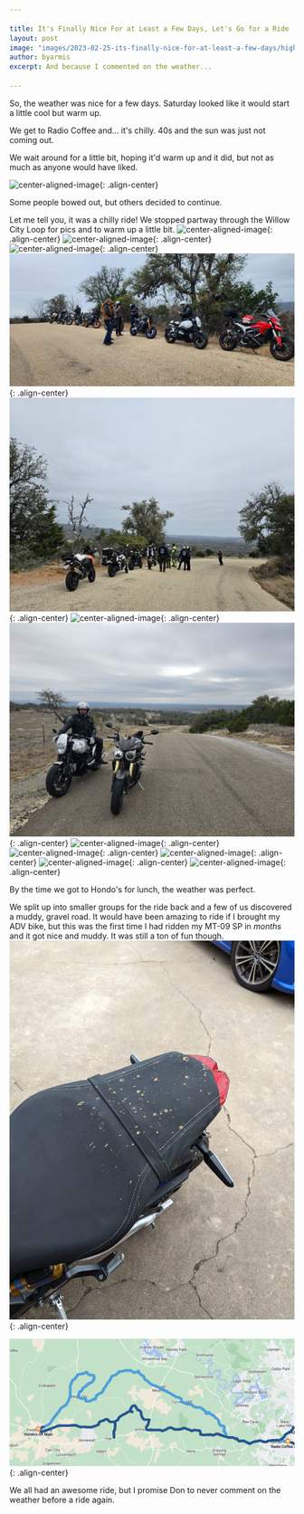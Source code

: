 ```yaml
---

title: It's Finally Nice For at Least a Few Days, Let's Go for a Ride
layout: post
image: "images/2023-02-25-its-finally-nice-for-at-least-a-few-days/highres_510928247.jpg"
author: byarmis
excerpt: And because I commented on the weather...

---
```


So, the weather was nice for a few days.  Saturday looked like it would start a little cool but warm up.

We get to Radio Coffee and... it's chilly.  40s and the sun was just not coming out.

We wait around for a little bit, hoping it'd warm up and it did, but not as much as anyone would have liked.

![center-aligned-image](/images/2023-02-25-its-finally-nice-for-at-least-a-few-days/highres_510895940.jpg){: .align-center}

Some people bowed out, but others decided to continue.

Let me tell you, it was a chilly ride!  We stopped partway through the Willow City Loop for pics and to warm up a little bit.
![center-aligned-image](/images/2023-02-25-its-finally-nice-for-at-least-a-few-days/highres_510895939.jpg){: .align-center}
![center-aligned-image](/images/2023-02-25-its-finally-nice-for-at-least-a-few-days/highres_510895941.jpg){: .align-center}
![center-aligned-image](/images/2023-02-25-its-finally-nice-for-at-least-a-few-days/highres_510895942.jpg){: .align-center}
![center-aligned-image](/images/2023-02-25-its-finally-nice-for-at-least-a-few-days/highres_510903707.jpg){: .align-center}
![center-aligned-image](/images/2023-02-25-its-finally-nice-for-at-least-a-few-days/highres_510928240.jpg){: .align-center}
![center-aligned-image](/images/2023-02-25-its-finally-nice-for-at-least-a-few-days/highres_510895938.jpg){: .align-center}
![center-aligned-image](/images/2023-02-25-its-finally-nice-for-at-least-a-few-days/highres_510928218.jpg){: .align-center}
![center-aligned-image](/images/2023-02-25-its-finally-nice-for-at-least-a-few-days/PXL_20230225_180205644.jpg){: .align-center}
![center-aligned-image](/images/2023-02-25-its-finally-nice-for-at-least-a-few-days/PXL_20230225_180225076.jpg){: .align-center}
![center-aligned-image](/images/2023-02-25-its-finally-nice-for-at-least-a-few-days/PXL_20230225_180246000.jpg){: .align-center}
![center-aligned-image](/images/2023-02-25-its-finally-nice-for-at-least-a-few-days/PXL_20230225_180256435.jpg){: .align-center}
![center-aligned-image](/images/2023-02-25-its-finally-nice-for-at-least-a-few-days/PXL_20230225_180535927.jpg){: .align-center}

By the time we got to Hondo's for lunch, the weather was perfect.

We split up into smaller groups for the ride back and a few of us discovered a muddy, gravel road.  It would have been amazing to ride if I brought my ADV bike, but this was the first time I had ridden my MT-09 SP in _months_ and it got nice and muddy.  It was still a ton of fun though.
![center-aligned-image](/images/2023-02-25-its-finally-nice-for-at-least-a-few-days/PXL_20230225_223609297.jpg){: .align-center}
 
![center-aligned-image](/images/2023-02-25-its-finally-nice-for-at-least-a-few-days/map.png){: .align-center}

We all had an awesome ride, but I promise Don to never comment on the weather before a ride again.

